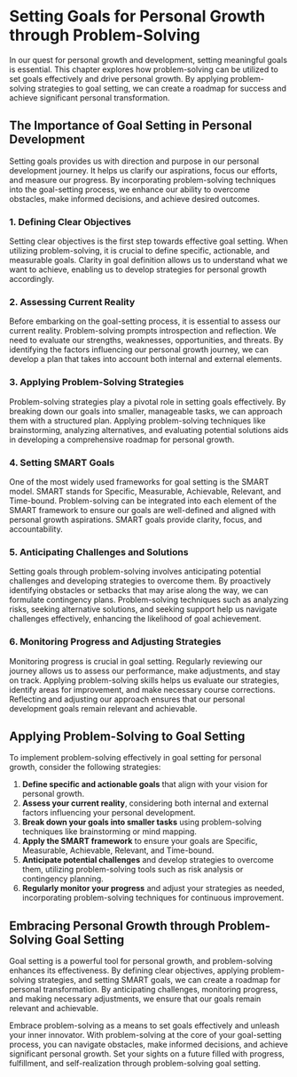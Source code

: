 Setting Goals for Personal Growth through Problem-Solving
==================================================================

In our quest for personal growth and development, setting meaningful goals is essential. This chapter explores how problem-solving can be utilized to set goals effectively and drive personal growth. By applying problem-solving strategies to goal setting, we can create a roadmap for success and achieve significant personal transformation.

The Importance of Goal Setting in Personal Development
------------------------------------------------------

Setting goals provides us with direction and purpose in our personal development journey. It helps us clarify our aspirations, focus our efforts, and measure our progress. By incorporating problem-solving techniques into the goal-setting process, we enhance our ability to overcome obstacles, make informed decisions, and achieve desired outcomes.

### 1. Defining Clear Objectives

Setting clear objectives is the first step towards effective goal setting. When utilizing problem-solving, it is crucial to define specific, actionable, and measurable goals. Clarity in goal definition allows us to understand what we want to achieve, enabling us to develop strategies for personal growth accordingly.

### 2. Assessing Current Reality

Before embarking on the goal-setting process, it is essential to assess our current reality. Problem-solving prompts introspection and reflection. We need to evaluate our strengths, weaknesses, opportunities, and threats. By identifying the factors influencing our personal growth journey, we can develop a plan that takes into account both internal and external elements.

### 3. Applying Problem-Solving Strategies

Problem-solving strategies play a pivotal role in setting goals effectively. By breaking down our goals into smaller, manageable tasks, we can approach them with a structured plan. Applying problem-solving techniques like brainstorming, analyzing alternatives, and evaluating potential solutions aids in developing a comprehensive roadmap for personal growth.

### 4. Setting SMART Goals

One of the most widely used frameworks for goal setting is the SMART model. SMART stands for Specific, Measurable, Achievable, Relevant, and Time-bound. Problem-solving can be integrated into each element of the SMART framework to ensure our goals are well-defined and aligned with personal growth aspirations. SMART goals provide clarity, focus, and accountability.

### 5. Anticipating Challenges and Solutions

Setting goals through problem-solving involves anticipating potential challenges and developing strategies to overcome them. By proactively identifying obstacles or setbacks that may arise along the way, we can formulate contingency plans. Problem-solving techniques such as analyzing risks, seeking alternative solutions, and seeking support help us navigate challenges effectively, enhancing the likelihood of goal achievement.

### 6. Monitoring Progress and Adjusting Strategies

Monitoring progress is crucial in goal setting. Regularly reviewing our journey allows us to assess our performance, make adjustments, and stay on track. Applying problem-solving skills helps us evaluate our strategies, identify areas for improvement, and make necessary course corrections. Reflecting and adjusting our approach ensures that our personal development goals remain relevant and achievable.

Applying Problem-Solving to Goal Setting
----------------------------------------

To implement problem-solving effectively in goal setting for personal growth, consider the following strategies:

1. **Define specific and actionable goals** that align with your vision for personal growth.
2. **Assess your current reality**, considering both internal and external factors influencing your personal development.
3. **Break down your goals into smaller tasks** using problem-solving techniques like brainstorming or mind mapping.
4. **Apply the SMART framework** to ensure your goals are Specific, Measurable, Achievable, Relevant, and Time-bound.
5. **Anticipate potential challenges** and develop strategies to overcome them, utilizing problem-solving tools such as risk analysis or contingency planning.
6. **Regularly monitor your progress** and adjust your strategies as needed, incorporating problem-solving techniques for continuous improvement.

Embracing Personal Growth through Problem-Solving Goal Setting
--------------------------------------------------------------

Goal setting is a powerful tool for personal growth, and problem-solving enhances its effectiveness. By defining clear objectives, applying problem-solving strategies, and setting SMART goals, we can create a roadmap for personal transformation. By anticipating challenges, monitoring progress, and making necessary adjustments, we ensure that our goals remain relevant and achievable.

Embrace problem-solving as a means to set goals effectively and unleash your inner innovator. With problem-solving at the core of your goal-setting process, you can navigate obstacles, make informed decisions, and achieve significant personal growth. Set your sights on a future filled with progress, fulfillment, and self-realization through problem-solving goal setting.

